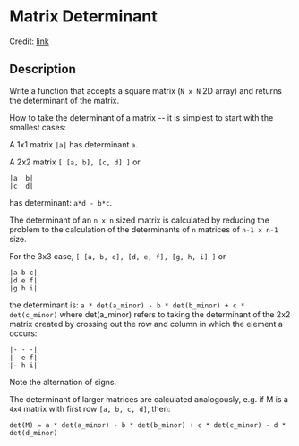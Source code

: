 Matrix Determinant
==================
Credit: [link](https://www.codewars.com/kata/52a382ee44408cea2500074c)

Description
-----------

Write a function that accepts a square matrix (`N x N` 2D array) and returns the determinant of the matrix.

How to take the determinant of a matrix -- it is simplest to start with the smallest cases:

A 1x1 matrix `|a|` has determinant `a`.

A 2x2 matrix `[ [a, b], [c, d] ]` or

    |a  b|
    |c  d|

has determinant: `a*d - b*c`.

The determinant of an `n x n` sized matrix is calculated by reducing the problem to the calculation of the determinants of `n` matrices of `n-1 x n-1` size.

For the 3x3 case, `[ [a, b, c], [d, e, f], [g, h, i] ]` or

    |a b c|  
    |d e f|  
    |g h i|

the determinant is: `a * det(a_minor) - b * det(b_minor) + c * det(c_minor)` where det(a_minor) refers to taking the determinant of the 2x2 matrix created by crossing out the row and column in which the element a occurs:

    |- - -|
    |- e f|
    |- h i|

Note the alternation of signs.

The determinant of larger matrices are calculated analogously, e.g. if M is a `4x4` matrix with first row `[a, b, c, d]`, then:

    det(M) = a * det(a_minor) - b * det(b_minor) + c * det(c_minor) - d * det(d_minor)

